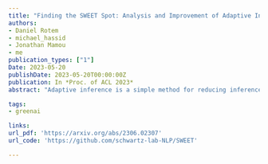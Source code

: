 ```yaml
---
title: "Finding the SWEET Spot: Analysis and Improvement of Adaptive Inference in Low Resource Settings"
authors:
- Daniel Rotem
- michael_hassid
- Jonathan Mamou
- me
publication_types: ["1"]
Date: 2023-05-20
publishDate: 2023-05-20T00:00:00Z
publication: In *Proc. of ACL 2023*
abstract: "Adaptive inference is a simple method for reducing inference costs. The method works by maintaining multiple classifiers of different capacities, and allocating resources to each test instance according to its difficulty. In this work, we compare the two main approaches for adaptive inference, Early-Exit and Multi-Model, when training data is limited. First, we observe that for models with the same architecture and size, individual Multi-Model classifiers outperform their Early-Exit counterparts by an average of 2.3%. We show that this gap is caused by Early-Exit classifiers sharing model parameters during training, resulting in conflicting gradient updates of model weights. We find that despite this gap, Early-Exit still provides a better speed-accuracy trade-off due to the overhead of the Multi-Model approach. To address these issues, we propose SWEET (Separating Weights for Early-Exit Transformers) an Early-Exit fine-tuning method that assigns each classifier its own set of unique model weights, not updated by other classifiers. We compare SWEET's speed-accuracy curve to standard Early-Exit and Multi-Model baselines and find that it outperforms both methods at fast speeds while maintaining comparable scores to Early-Exit at slow speeds. Moreover, SWEET individual classifiers outperform Early-Exit ones by 1.1% on average. SWEET enjoys the benefits of both methods, paving the way for further reduction of inference costs in NLP."

tags:
- greenai

links:
url_pdf: 'https://arxiv.org/abs/2306.02307'
url_code: 'https://github.com/schwartz-lab-NLP/SWEET'

---
```


